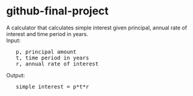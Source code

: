 # github-final-project
A calculator that calculates simple interest given principal, annual rate of interest and time period in years.  
Input: 
<pre>
   p, principal amount  
   t, time period in years  
   r, annual rate of interest 
</pre>
Output: 
<pre>
   simple interest = p*t*r  
</pre>
